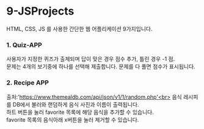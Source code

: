 # 9-JSProjects
HTML, CSS, JS 를 사용한 간단한 웹 어플리케이션 9가지입니다.<br>

### 1. Quiz-APP
사용자가 지정한 퀴즈가 출제되며 답이 맞은 경우 점수 추가, 틀린 경우 -1 점.<br>
문제는 4개의 보기중에 하나를 선택해 제출합니다. 문제를 다 풀면 점수가 표시됩니다.<br>

### 2. Recipe APP
출처:'https://www.themealdb.com/api/json/v1/1/random.php'<br>
음식 레시피를 DB에서 불러와 랜덤하게 음식 사진과 이름이 출력됩니다.<br>
하트 버튼을 눌러 favorite 목록에 해당 음식을 추가할 수 있습니다.<br>
favorite 목록의 음식아래 x버튼을 눌러 제거할 수 있습니다.<br>
